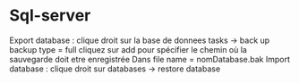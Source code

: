 # Sql-server
Export database :
clique droit sur la base de donnees tasks -> back up
backup type = full
cliquez sur add pour spécifier le chemin où la sauvegarde doit etre enregistrée
Dans file name = nomDatabase.bak
Import database :
clique droit sur databases -> restore database 
